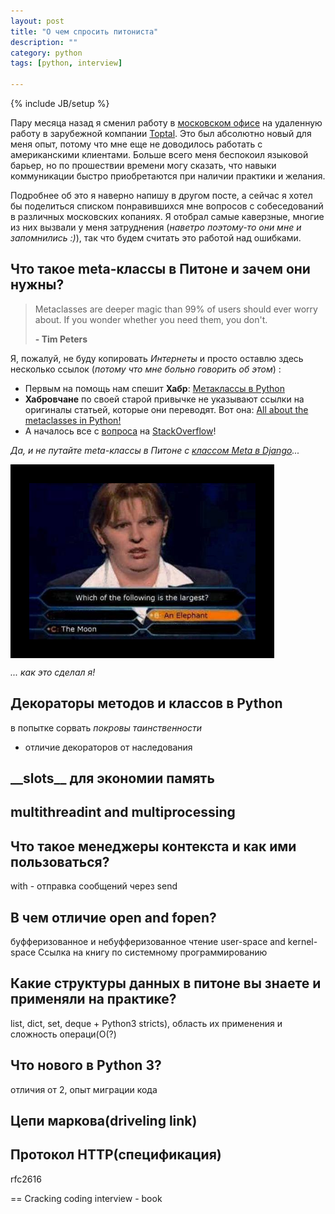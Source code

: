 ```yaml
---
layout: post
title: "О чем спросить питониста"
description: ""
category: python
tags: [python, interview]

---
```

{% include JB/setup %}

Пару месяца назад я сменил работу в [московском офисе](http://metabar.ru/) на удаленную работу в зарубежной компании [Toptal](http://www.toptal.com/?ref=12369). Это был абсолютно новый для меня опыт, потому что мне еще не доводилось работать с американскими клиентами. Больше всего меня беспокоил языковой барьер, но по прошествии времени могу сказать, что навыки коммуникации быстро приобретаются при наличии практики и желания.

Подробнее об это я наверно напишу в другом посте, а сейчас я хотел бы поделиться списком понравившихся мне вопросов с собеседований в различных московских копаниях. Я отобрал самые каверзные, многие из них вызвали у меня затруднения (*наветро поэтому-то они мне и запомнились :)*), так что будем считать это работой над ошибками.

## Что такое meta-классы в Питоне и зачем они нужны?

>Metaclasses are deeper magic than 99% of users should ever worry about. If you wonder whether you need them, you don't.
>
>**- Tim Peters**

Я, пожалуй, не буду копировать *Интернеты* и просто оставлю здесь несколько ссылок (*потому что мне больно говорить об этом*) :

* Первым на помощь нам спешит **Хабр**: [Метаклассы в Python](http://habrahabr.ru/post/145835/)
* **Хабровчане** по своей старой привычке не указывают ссылки на оригиналы статьей, которые они переводят. Вот она: [All about the metaclasses in Python!](http://freepythontips.wordpress.com/2013/09/20/all-about-the-metaclasses-in-python/)
* А началось все с [вопроса](http://stackoverflow.com/questions/100003/what-is-a-metaclass-in-python) на [StackOverflow](http://stackoverflow.com/)!

*Да, и не путайте meta-классы в Питоне с [классом Meta в Django](https://docs.djangoproject.com/en/dev/topics/db/models/#meta-options)...*

<img  src="/images/facepalm-pics-11.jpg" style="border:30px solid black; height: 250px;" align='center'/>

*... как это сделал я!*




## Декораторы методов и классов в Python

в попытке сорвать *покровы таинственности* 

* отличие декораторов от наследования

## \_\_slots\_\_ для экономии память

## multithreadint and multiprocessing
## Что такое менеджеры контекста и как ими пользоваться?

with - 
отправка сообщений через send

## В чем отличие open and fopen?

буфферизованное и небуфферизованное чтение
user-space and kernel-space
Ссылка на книгу по системному программированию

## Какие структуры данных в питоне вы знаете и применяли на практике?

list, dict, set, deque + Python3 stricts), область их применения и сложность операци(О(?)

## Что нового в Python 3?
отличия от 2, опыт миграции кода

## Цепи маркова(driveling link)
## Протокол HTTP(спецификация) 

rfc2616


== Cracking coding interview - book